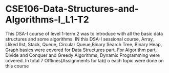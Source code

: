 # CSE106-Data-Structures-and-Algorithms-I_L1-T2
This DSA-I course of level 1-term 2 was to introduce with all the basic data structures and some algorithms.
IN this DSA-I sessional course, Array, LIiked lIst, Stack, Queue, Circular Queue,Binary Search Tree, Binary Heap, Graph basics were covered for Data Structures part. For Algorithm part,  Divide and Conquer and Greedy Algorithms, Dynamic Programming were covered.
In total 7 Offlines(Assignments for lab) o each topic were done on this course 
